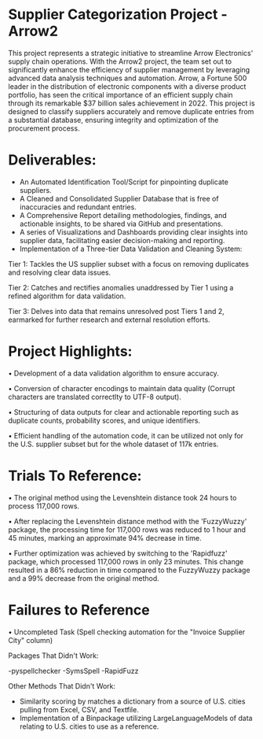 # Supplier Categorization Project - Arrow2

This project represents a strategic initiative to streamline Arrow Electronics' supply chain operations. With the Arrow2 project, the team set out to significantly enhance the efficiency of supplier management by leveraging advanced data analysis techniques and automation. Arrow, a Fortune 500 leader in the distribution of electronic components with a diverse product portfolio, has seen the critical importance of an efficient supply chain through its remarkable $37 billion sales achievement in 2022. This project is designed to classify suppliers accurately and remove duplicate entries from a substantial database, ensuring integrity and optimization of the procurement process.

# **Deliverables:**

- An Automated Identification Tool/Script for pinpointing duplicate suppliers.
- A Cleaned and Consolidated Supplier Database that is free of inaccuracies and redundant entries.
- A Comprehensive Report detailing methodologies, findings, and actionable insights, to be shared via GitHub and presentations.
- A series of Visualizations and Dashboards providing clear insights into supplier data, facilitating easier decision-making and reporting.
- Implementation of a Three-tier Data Validation and Cleaning System:

Tier 1: Tackles the US supplier subset with a focus on removing duplicates and resolving clear data issues.

Tier 2: Catches and rectifies anomalies unaddressed by Tier 1 using a refined algorithm for data validation.

Tier 3: Delves into data that remains unresolved post Tiers 1 and 2, earmarked for further research and external resolution efforts.

# **Project Highlights:**

• Development of a data validation algorithm to ensure accuracy.

• Conversion of character encodings to maintain data quality (Corrupt characters are translated correctlty to UTF-8 output).

• Structuring of data outputs for clear and actionable reporting such as duplicate counts, probability scores, and unique identifiers.

• Efficient handling of the automation code, it can be utilized not only for the U.S. supplier subset but for the whole dataset of 117k entries.

# Trials To Reference:

• The original method using the Levenshtein distance took 24 hours to process 117,000 rows.

• After replacing the Levenshtein distance method with the 'FuzzyWuzzy' package, the processing time for 117,000 rows was reduced to 1 hour and 45 minutes, marking an approximate 94% decrease in time.

• Further optimization was achieved by switching to the 'Rapidfuzz' package, which processed 117,000 rows in only 23 minutes. This change resulted in a 86% reduction in time compared to the FuzzyWuzzy package and a 99% decrease from the original method.

# Failures to Reference

• Uncompleted Task (Spell checking automation for the "Invoice Supplier City" column)

Packages That Didn't Work: 

-pyspellchecker
-SymsSpell
-RapidFuzz

Other Methods That Didn't Work:

- Similarity scoring by matches a dictionary from a source of U.S. cities pulling from Excel, CSV, and Textfile.
- Implementation of a Binpackage utilizing LargeLanguageModels of data relating to U.S. cities to use as a reference.
